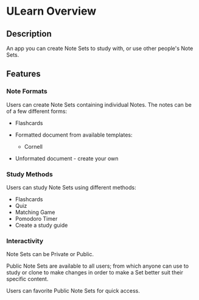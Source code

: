 # ULearn Overview

## Description

An app you can create Note Sets to study with, or use other people's Note Sets.

## Features

### Note Formats

Users can create Note Sets containing individual Notes. The notes can be of a few different forms:

- Flashcards
- Formatted document from available templates:

  - Cornell

- Unformated document - create your own

### Study Methods

Users can study Note Sets using different methods:

- Flashcards
- Quiz
- Matching Game
- Pomodoro Timer
- Create a study guide

### Interactivity

Note Sets can be Private or Public.

Public Note Sets are available to all users; from which anyone can use to study or clone to make changes in order to make a Set better suit their specific content.

Users can favorite Public Note Sets for quick access.
